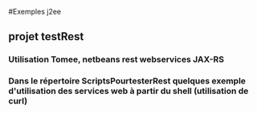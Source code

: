 #Exemples j2ee

## projet testRest

### Utilisation Tomee, netbeans rest webservices JAX-RS

### Dans le répertoire ScriptsPourtesterRest quelques exemple d'utilisation des services web à partir du shell (utilisation de curl)


